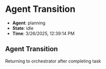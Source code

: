 # Agent Transition

- **Agent**: planning
- **State**: idle
- **Time**: 3/26/2025, 12:39:14 PM

## Agent Transition

Returning to orchestrator after completing task

